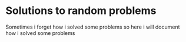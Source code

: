 Solutions to random problems
============

Sometimes i forget how i solved some problems so here i will document how i solved some problems
